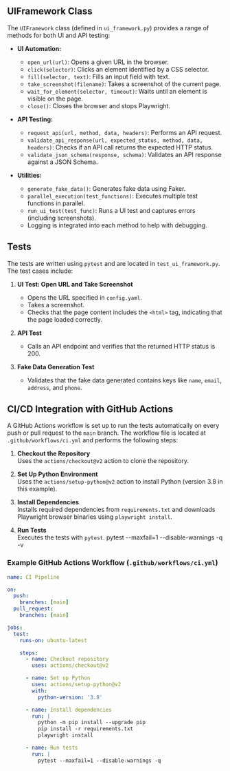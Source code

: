 
## UIFramework Class

The `UIFramework` class (defined in `ui_framework.py`) provides a range of methods for both UI and API testing:

- **UI Automation:**
  - `open_url(url)`: Opens a given URL in the browser.
  - `click(selector)`: Clicks an element identified by a CSS selector.
  - `fill(selector, text)`: Fills an input field with text.
  - `take_screenshot(filename)`: Takes a screenshot of the current page.
  - `wait_for_element(selector, timeout)`: Waits until an element is visible on the page.
  - `close()`: Closes the browser and stops Playwright.

- **API Testing:**
  - `request_api(url, method, data, headers)`: Performs an API request.
  - `validate_api_response(url, expected_status, method, data, headers)`: Checks if an API call returns the expected HTTP status.
  - `validate_json_schema(response, schema)`: Validates an API response against a JSON Schema.

- **Utilities:**
  - `generate_fake_data()`: Generates fake data using Faker.
  - `parallel_execution(test_functions)`: Executes multiple test functions in parallel.
  - `run_ui_test(test_func)`: Runs a UI test and captures errors (including screenshots).
  - Logging is integrated into each method to help with debugging.

## Tests

The tests are written using `pytest` and are located in `test_ui_framework.py`. The test cases include:

1. **UI Test: Open URL and Take Screenshot**  
   - Opens the URL specified in `config.yaml`.
   - Takes a screenshot.
   - Checks that the page content includes the `<html>` tag, indicating that the page loaded correctly.

2. **API Test**  
   - Calls an API endpoint and verifies that the returned HTTP status is 200.

3. **Fake Data Generation Test**  
   - Validates that the fake data generated contains keys like `name`, `email`, `address`, and `phone`.

## CI/CD Integration with GitHub Actions

A GitHub Actions workflow is set up to run the tests automatically on every push or pull request to the `main` branch. The workflow file is located at `.github/workflows/ci.yml` and performs the following steps:

1. **Checkout the Repository**  
   Uses the `actions/checkout@v2` action to clone the repository.

2. **Set Up Python Environment**  
   Uses the `actions/setup-python@v2` action to install Python (version 3.8 in this example).

3. **Install Dependencies**  
   Installs required dependencies from `requirements.txt` and downloads Playwright browser binaries using `playwright install`.

4. **Run Tests**  
   Executes the tests with `pytest`.
    pytest --maxfail=1 --disable-warnings -q -v 



### Example GitHub Actions Workflow (`.github/workflows/ci.yml`)

```yaml
name: CI Pipeline

on:
  push:
    branches: [main]
  pull_request:
    branches: [main]

jobs:
  test:
    runs-on: ubuntu-latest

    steps:
      - name: Checkout repository
        uses: actions/checkout@v2

      - name: Set up Python
        uses: actions/setup-python@v2
        with:
          python-version: '3.8'

      - name: Install dependencies
        run: |
          python -m pip install --upgrade pip
          pip install -r requirements.txt
          playwright install

      - name: Run tests
        run: |
          pytest --maxfail=1 --disable-warnings -q
